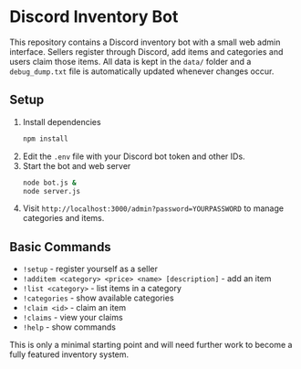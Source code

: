 # Discord Inventory Bot

This repository contains a Discord inventory bot with a small web admin interface.
Sellers register through Discord, add items and categories and users claim those items.
All data is kept in the `data/` folder and a `debug_dump.txt` file is automatically updated whenever changes occur.

## Setup
1. Install dependencies
   ```bash
   npm install
   ```
2. Edit the `.env` file with your Discord bot token and other IDs.
3. Start the bot and web server
   ```bash
   node bot.js &
   node server.js
   ```
4. Visit `http://localhost:3000/admin?password=YOURPASSWORD` to manage categories and items.

## Basic Commands
- `!setup` - register yourself as a seller
- `!additem <category> <price> <name> [description]` - add an item
- `!list <category>` - list items in a category
- `!categories` - show available categories
- `!claim <id>` - claim an item
- `!claims` - view your claims
- `!help` - show commands

This is only a minimal starting point and will need further work to become a fully featured inventory system.

